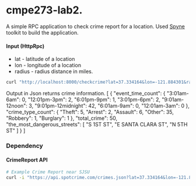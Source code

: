 # cmpe273-lab2.

A simple RPC application to check crime report for a location. Used [Spyne](http://spyne.io/#inprot=HttpRpc&outprot=JsonDocument&s=rpc&tpt=WsgiApplication&validator=true) 
toolkit to build the application.

#### Input (HttpRpc)

* lat - latitude of a location
* lon - longitude of a location
* radius - radius distance in miles.

```sh
curl "http://localhost:8000/checkcrime?lat=37.334164&lon=-121.884301&radius=0.02"
```
Output in Json returns crime information.
[
  {
    "event_time_count": {
      "3:01am-6am": 0,
      "12:01pm-3pm": 2,
      "6:01pm-9pm": 1,
      "3:01pm-6pm": 2,
      "9:01am-12noon": 3,
      "9:01pm-12midnight": 42,
      "6:01am-9am": 0,
      "12:01am-3am": 0
    },
    "crime_type_count": {
      "Theft": 5,
      "Arrest": 2,
      "Assault": 6,
      "Other": 35,
      "Robbery": 1,
      "Burglary": 1
    },
    "total_crime": 50,
    "the_most_dangerous_streets": [
      "S 1ST ST",
      "E SANTA CLARA ST",
      "N 5TH ST"
    ]
  }
]

### Dependency

#### CrimeReport API

```sh
# Example Crime Report near SJSU
curl -i "https://api.spotcrime.com/crimes.json?lat=37.334164&lon=-121.884301&radius=0.02&key=."
```

